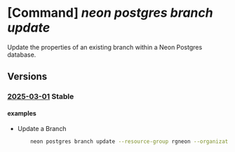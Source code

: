 # [Command] _neon postgres branch update_

Update the properties of an existing branch within a Neon Postgres database.

## Versions

### [2025-03-01](/Resources/mgmt-plane/L3N1YnNjcmlwdGlvbnMve30vcmVzb3VyY2Vncm91cHMve30vcHJvdmlkZXJzL25lb24ucG9zdGdyZXMvb3JnYW5pemF0aW9ucy97fS9wcm9qZWN0cy97fS9icmFuY2hlcy97fQ==/2025-03-01.xml) **Stable**

<!-- mgmt-plane /subscriptions/{}/resourcegroups/{}/providers/neon.postgres/organizations/{}/projects/{}/branches/{} 2025-03-01 -->

#### examples

- Update a Branch
    ```bash
        neon postgres branch update --resource-group rgneon --organization-name org-cli-test --project-name old-frost-16758796 --project-id old-frost-16758796 --branch-name test-branch --entity-name test-branch2 --role-name test_role --database-name testneondb
    ```
